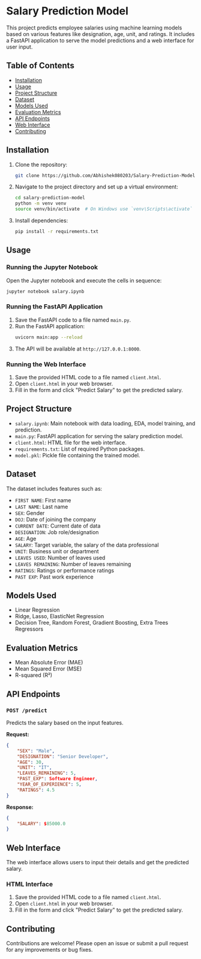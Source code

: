 # Salary Prediction Model

This project predicts employee salaries using machine learning models based on various features like designation, age, unit, and ratings. It includes a FastAPI application to serve the model predictions and a web interface for user input.

## Table of Contents

- [Installation](#installation)
- [Usage](#usage)
- [Project Structure](#project-structure)
- [Dataset](#dataset)
- [Models Used](#models-used)
- [Evaluation Metrics](#evaluation-metrics)
- [API Endpoints](#api-endpoints)
- [Web Interface](#web-interface)
- [Contributing](#contributing)

## Installation

1. Clone the repository:
   ```sh 
   git clone https://github.com/Abhishek080203/Salary-Prediction-Model.git
   ```
2. Navigate to the project directory and set up a virtual environment:
   ```sh
   cd salary-prediction-model
   python -m venv venv
   source venv/bin/activate  # On Windows use `venv\Scripts\activate`
   ```
3. Install dependencies:
   ```sh
   pip install -r requirements.txt
   ```

## Usage

### Running the Jupyter Notebook

Open the Jupyter notebook and execute the cells in sequence:
   ```sh
   jupyter notebook salary.ipynb
   ```

### Running the FastAPI Application

1. Save the FastAPI code to a file named `main.py`.
2. Run the FastAPI application:
   ```sh
   uvicorn main:app --reload
   ```
3. The API will be available at `http://127.0.0.1:8000`.

### Running the Web Interface

1. Save the provided HTML code to a file named `client.html`.
2. Open `client.html` in your web browser.
3. Fill in the form and click "Predict Salary" to get the predicted salary.

## Project Structure

- `salary.ipynb`: Main notebook with data loading, EDA, model training, and prediction.
- `main.py`: FastAPI application for serving the salary prediction model.
- `client.html`: HTML file for the web interface.
- `requirements.txt`: List of required Python packages.
- `model.pkl`: Pickle file containing the trained model.

## Dataset

The dataset includes features such as:
- `FIRST NAME`: First name  
- `LAST NAME`: Last name  
- `SEX`: Gender  
- `DOJ`: Date of joining the company 
- `CURRENT DATE`: Current date of data 
- `DESIGNATION`: Job role/designation  
- `AGE`: Age  
- `SALARY`: Target variable, the salary of the data professional 
- `UNIT`: Business unit or department  
- `LEAVES USED`: Number of leaves used  
- `LEAVES REMAINING`: Number of leaves remaining  
- `RATINGS`: Ratings or performance ratings  
- `PAST EXP`: Past work experience

## Models Used

- Linear Regression
- Ridge, Lasso, ElasticNet Regression
- Decision Tree, Random Forest, Gradient Boosting, Extra Trees Regressors

## Evaluation Metrics

- Mean Absolute Error (MAE)
- Mean Squared Error (MSE)
- R-squared (R²)

## API Endpoints

### `POST /predict`

Predicts the salary based on the input features.

**Request:**

```json
{
    "SEX": "Male",
    "DESIGNATION": "Senior Developer",
    "AGE": 30,
    "UNIT": "IT",
    "LEAVES_REMAINING": 5,
    "PAST_EXP": Software Engineer,
    "YEAR_OF_EXPERIENCE": 5,
    "RATINGS": 4.5
}
```

**Response:**

```json
{
    "SALARY": $85000.0
}
```

## Web Interface

The web interface allows users to input their details and get the predicted salary. 

### HTML Interface

1. Save the provided HTML code to a file named `client.html`.
2. Open `client.html` in your web browser.
3. Fill in the form and click "Predict Salary" to get the predicted salary.

## Contributing

Contributions are welcome! Please open an issue or submit a pull request for any improvements or bug fixes.


